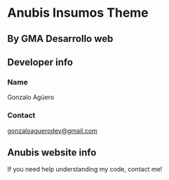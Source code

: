 # Anubis Insumos Theme 
By GMA Desarrollo web
------------------------------------------------------------------
## Developer info
### Name
Gonzalo Agüero
### Contact
gonzaloaguerodev@gmail.com
## Anubis website info
If you need help understanding my code, contact me!
